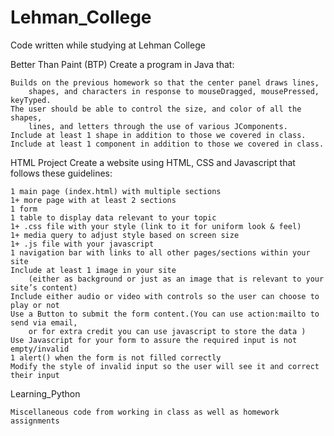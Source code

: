 # Lehman_College
Code written while studying at Lehman College

Better Than Paint (BTP)
Create a program in Java that:

	Builds on the previous homework so that the center panel draws lines, 
		shapes, and characters in response to mouseDragged, mousePressed, keyTyped.
	The user should be able to control the size, and color of all the shapes, 
		lines, and letters through the use of various JComponents.
	Include at least 1 shape in addition to those we covered in class.
	Include at least 1 component in addition to those we covered in class.

HTML Project
Create a website using HTML, CSS and Javascript that follows these guidelines:

	1 main page (index.html) with multiple sections
	1+ more page with at least 2 sections
	1 form 
	1 table to display data relevant to your topic
	1+ .css file with your style (link to it for uniform look & feel)
	1+ media query to adjust style based on screen size
	1+ .js file with your javascript 
	1 navigation bar with links to all other pages/sections within your site
	Include at least 1 image in your site
		(either as background or just as an image that is relevant to your site’s content)
	Include either audio or video with controls so the user can choose to play or not
	Use a Button to submit the form content.(You can use action:mailto to send via email, 
		or for extra credit you can use javascript to store the data )
	Use Javascript for your form to assure the required input is not empty/invalid
	1 alert() when the form is not filled correctly
	Modify the style of invalid input so the user will see it and correct their input

Learning_Python

	Miscellaneous code from working in class as well as homework assignments
